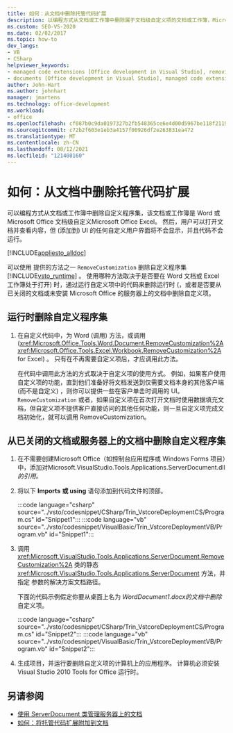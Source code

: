 ```yaml
---
title: 如何：从文档中删除托管代码扩展
description: 以编程方式从文档或工作簿中删除属于文档级自定义项的文档或工作簿，Microsoft Word Excel。
ms.custom: SEO-VS-2020
ms.date: 02/02/2017
ms.topic: how-to
dev_langs:
- VB
- CSharp
helpviewer_keywords:
- managed code extensions [Office development in Visual Studio], removing
- documents [Office development in Visual Studio], managed code extensions
author: John-Hart
ms.author: johnhart
manager: jmartens
ms.technology: office-development
ms.workload:
- office
ms.openlocfilehash: cf087b0c9da0197327b2fb548365ce6e4d00d5967be118f211916d6d6df34f81
ms.sourcegitcommit: c72b2f603e1eb3a4157f00926df2e263831ea472
ms.translationtype: MT
ms.contentlocale: zh-CN
ms.lasthandoff: 08/12/2021
ms.locfileid: "121408160"
---
```

# <a name="how-to-remove-managed-code-extensions-from-documents"></a>如何：从文档中删除托管代码扩展
  可以编程方式从文档或工作簿中删除自定义程序集，该文档或工作簿是 Word 或 Microsoft Office 文档级自定义Microsoft Office Excel。 然后，用户可以打开文档并查看内容，但 (添加到) UI 的任何自定义用户界面将不会显示，并且代码不会运行。

 [!INCLUDE[appliesto_alldoc](../vsto/includes/appliesto-alldoc-md.md)]

 可以使用 提供的方法之一 `RemoveCustomization` 删除自定义程序集 [!INCLUDE[vsto_runtime](../vsto/includes/vsto-runtime-md.md)] 。 使用哪种方法取决于是否要在 Word 文档或 Excel 工作簿处于打开) 时，通过运行自定义项中的代码来删除运行时 (，或者是否要从已关闭的文档或未安装 Microsoft Office 的服务器上的文档中删除自定义项。

## <a name="to-remove-the-customization-assembly-at-run-time"></a>运行时删除自定义程序集

1. 在自定义代码中，为 Word (调用) 方法，或调用 (<xref:Microsoft.Office.Tools.Word.Document.RemoveCustomization%2A> <xref:Microsoft.Office.Tools.Excel.Workbook.RemoveCustomization%2A> for Excel) 。 只有在不再需要自定义项后，才应调用此方法。

     在代码中调用此方法的方式取决于自定义项的使用方式。 例如，如果客户使用自定义项的功能，直到他们准备好将文档发送到仅需要文档本身的其他客户端 (而不是自定义) ，则你可以提供一些在客户单击时调用的 UI。 `RemoveCustomization` 或者，如果自定义项在首次打开文档时使用数据填充文档，但自定义项不提供客户直接访问的其他任何功能，则一旦自定义项完成文档初始化，就可以调用 RemoveCustomization。

## <a name="to-remove-the-customization-assembly-from-a-closed-document-or-a-document-on-a-server"></a>从已关闭的文档或服务器上的文档中删除自定义程序集

1. 在不需要创建Microsoft Office（如控制台应用程序或 Windows Forms 项目）中，添加对Microsoft.VisualStudio.Tools.Applications.ServerDocument.dll *的引用。*

2. 将以下 **Imports** **或 using** 语句添加到代码文件的顶部。

     :::code language="csharp" source="../vsto/codesnippet/CSharp/Trin_VstcoreDeploymentCS/Program.cs" id="Snippet1":::
     :::code language="vb" source="../vsto/codesnippet/VisualBasic/Trin_VstcoreDeploymentVB/Program.vb" id="Snippet1":::

3. 调用 <xref:Microsoft.VisualStudio.Tools.Applications.ServerDocument.RemoveCustomization%2A> 类的静态 <xref:Microsoft.VisualStudio.Tools.Applications.ServerDocument> 方法，并指定 参数的解决方案文档路径。

     下面的代码示例假定你要从桌面上名为 *WordDocument1.docx的文档中删除* 自定义项。

     :::code language="csharp" source="../vsto/codesnippet/CSharp/Trin_VstcoreDeploymentCS/Program.cs" id="Snippet2":::
     :::code language="vb" source="../vsto/codesnippet/VisualBasic/Trin_VstcoreDeploymentVB/Program.vb" id="Snippet2":::

4. 生成项目，并运行要删除自定义项的计算机上的应用程序。 计算机必须安装 Visual Studio 2010 Tools for Office 运行时。

## <a name="see-also"></a>另请参阅
- [使用 ServerDocument 类管理服务器上的文档](../vsto/managing-documents-on-a-server-by-using-the-serverdocument-class.md)
- [如何：将托管代码扩展附加到文档](../vsto/how-to-attach-managed-code-extensions-to-documents.md)
